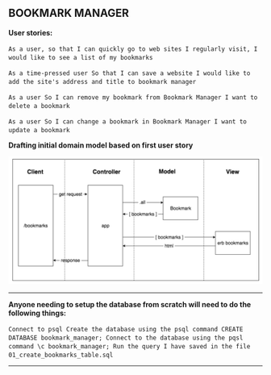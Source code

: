 BOOKMARK MANAGER
-------

**User stories:**

`As a user,
so that I can quickly go to web sites I regularly visit, I would like to see a list of my bookmarks`

`As a time-pressed user
So that I can save a website
I would like to add the site's address and title to bookmark manager`

`As a user
So I can remove my bookmark from Bookmark Manager
I want to delete a bookmark`

`As a user
So I can change a bookmark in Bookmark Manager
I want to update a bookmark`


**Drafting initial domain model based on first user story**

![dmd](images/DM_draft.png)

-----
**Anyone needing to setup the database from scratch will need to do the following things:**

`Connect to psql
Create the database using the psql command CREATE DATABASE bookmark_manager;
Connect to the database using the pqsl command \c bookmark_manager;
Run the query I have saved in the file 01_create_bookmarks_table.sql`

-----
